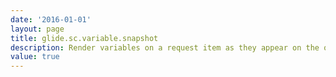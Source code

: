 ```yaml
---
date: '2016-01-01'
layout: page
title: glide.sc.variable.snapshot
description: Render variables on a request item as they appear on the order panel, followed by the delivery plan variables (true), or merge the two based on their order values (false)
value: true
---
```

